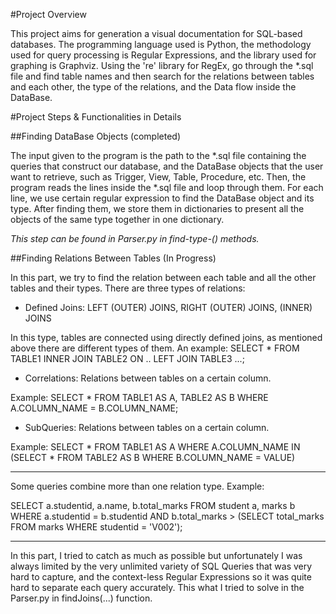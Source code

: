 #Project Overview

This project aims for generation a visual documentation for SQL-based databases. The programming language used is Python, the methodology used for query processing is Regular Expressions, and the library used for graphing is Graphviz. Using the 're' library for RegEx, go through the *.sql file and find table names and then search for the relations between tables and each other, the type of the relations, and the Data flow inside the DataBase. 

#Project Steps & Functionalities in Details

##Finding DataBase Objects (completed)

The input given to the program is the path to the *.sql file containing the queries that construct our database, and the DataBase objects that the user want to retrieve, such as Trigger, View, Table, Procedure, etc. Then, the program reads the lines inside the *.sql file and loop through them. For each line, we use certain regular expression to find the DataBase object and its type. After finding them, we store them in dictionaries to present all the objects of the same type together in one dictionary.

*This step can be found in Parser.py in find-type-() methods.*

##Finding Relations Between Tables (In Progress)

In this part, we try to find the relation between each table and all the other tables and their types. There are three types of relations:

* Defined Joins: LEFT (OUTER) JOINS, RIGHT (OUTER) JOINS, (INNER) JOINS

In this type, tables are connected using directly defined joins, as mentioned above there are different types of them. An example:
SELECT * FROM TABLE1 INNER JOIN TABLE2 ON .. LEFT JOIN TABLE3 ...;

* Correlations:  Relations between tables on a certain column. 
 
Example: SELECT * FROM TABLE1 AS A, TABLE2 AS B WHERE A.COLUMN_NAME = B.COLUMN_NAME;

* SubQueries: Relations between tables on a certain column. 

Example: SELECT * FROM TABLE1 AS A WHERE A.COLUMN_NAME IN (SELECT * FROM TABLE2 AS B WHERE B.COLUMN_NAME = VALUE)

------

Some queries combine more than one relation type. Example:

SELECT a.studentid, a.name, b.total_marks
FROM student a, marks b
WHERE a.studentid = b.studentid AND b.total_marks >
(SELECT total_marks
FROM marks
WHERE studentid =  'V002');

-------

In this part, I tried to catch as much as possible but unfortunately I was always limited by the very unlimited variety of SQL Queries that was very hard to capture, and the context-less Regular Expressions so it was quite hard to separate each query accurately. This what I tried to solve in the Parser.py in findJoins(...) function.
